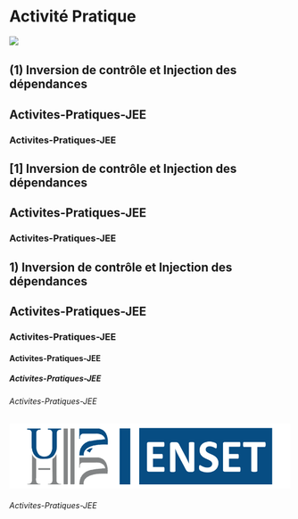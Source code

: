 # Activité Pratique
![](https://miro.medium.com/max/647/1*PBTTH5RGrfT1RBXxr989XQ.png)




## (1) Inversion de contrôle et Injection des dépendances
## Activites-Pratiques-JEE
### Activites-Pratiques-JEE

## [1] Inversion de contrôle et Injection des dépendances
## Activites-Pratiques-JEE
### Activites-Pratiques-JEE

## 1) Inversion de contrôle et Injection des dépendances
## Activites-Pratiques-JEE
### Activites-Pratiques-JEE



#### Activites-Pratiques-JEE
##### Activites-Pratiques-JEE
###### Activites-Pratiques-JEE



![Logo ENSET](Activité%20Pratique%20N°%201/images/LOGO%20ENSET.png)
###### Activites-Pratiques-JEE
